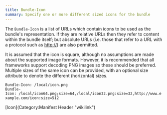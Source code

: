```yaml
---
title: Bundle-Icon
summary: Specify one or more different sized icons for the bundle
---
```


The `Bundle-Icon` is a list of URLs which contain icons to be used as
the bundle's representation. If they are relative URLs then they refer
to content within the bundle itself; but absolute URLs (i.e. those that
refer to a URL with a protocol such as <http://>) are also permitted.

It is assumed that the icon is square, although no assumptions are made
about the supported image formats. However, it is recommended that all
frameworks support decoding PNG images so these should be preferred.
Multiple sizes of the same icon can be provided, with an optional size
attribute to denote the different (horizontal) sizes.

`Bundle-Icon: /local/icon.png`  
`Bundle-Icon: /local/icon64.png;size=64,/local/icon32.png:size=32,http://www.example.com/icon:size=512`

[Icon](Category:Manifest Header "wikilink")

